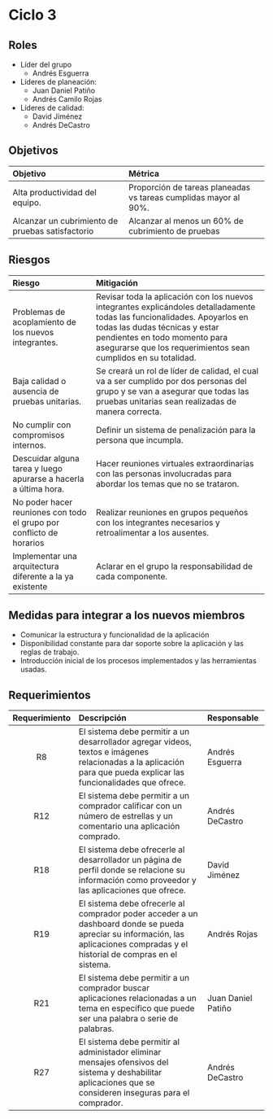 # Ciclo 3

## Roles
- Líder del grupo
  - Andrés Esguerra
- Líderes de planeación:
  - Juan Daniel Patiño
  - Andrés Camilo Rojas
- Líderes de calidad:
  - David Jiménez
  - Andrés DeCastro

## Objetivos
Objetivo|Métrica
:--|:--
Alta productividad del equipo.|Proporción de tareas planeadas vs tareas cumplidas mayor al 90%.
Alcanzar un cubrimiento de pruebas satisfactorio|Alcanzar al menos un 60% de cubrimiento de pruebas

## Riesgos
Riesgo|Mitigación
:--|:--
Problemas de acoplamiento de los nuevos integrantes.|Revisar toda la aplicación con los  nuevos integrantes explicándoles detalladamente todas las funcionalidades. Apoyarlos en todas las dudas técnicas y estar pendientes en todo momento para asegurarse que los requerimientos sean cumplidos en su totalidad.
Baja calidad o ausencia de pruebas unitarias.|Se creará un rol de líder de calidad, el cual va a ser cumplido por dos personas del grupo y se van a asegurar que todas las pruebas unitarias sean realizadas de manera correcta.
No cumplir con compromisos internos.|Definir un sistema de penalización para la persona que incumpla.
Descuidar alguna tarea y luego apurarse a hacerla a última hora.|Hacer reuniones virtuales extraordinarias con las personas involucradas para abordar los temas que no se trataron.
No poder hacer reuniones con todo el grupo por conflicto de horarios|Realizar reuniones en grupos pequeños con los integrantes necesarios y retroalimentar a los ausentes.
Implementar una arquitectura diferente a la ya existente|Aclarar en el grupo la responsabilidad de cada componente.

## Medidas para integrar a los nuevos miembros
- Comunicar la estructura y funcionalidad de la aplicación
- Disponibilidad constante para dar soporte sobre la aplicación y las reglas de trabajo.
- Introducción inicial de los procesos implementados y las herramientas usadas.

## Requerimientos
| Requerimiento | Descripción | Responsable |
| :--: | :-- | :-- |
| R8 | El sistema debe permitir a un desarrollador agregar videos, textos e imágenes relacionadas a la aplicación para que pueda explicar las funcionalidades que ofrece. | Andrés Esguerra
| R12 | El sistema debe permitir a un comprador calificar con un número de estrellas y un comentario una aplicación comprado. | Andrés DeCastro |
| R18 | El sistema debe ofrecerle al desarrollador un página de perfil donde se relacione su información como proveedor y las aplicaciones que ofrece. | David Jiménez |
| R19 | El sistema debe ofrecerle al comprador poder acceder a un dashboard donde se pueda apreciar su información, las aplicaciones compradas y el historial de compras en el sistema. | Andrés Rojas |
| R21 | El sistema debe permitir a un comprador buscar aplicaciones relacionadas a un tema en específico que puede ser una palabra o serie de palabras. | Juan Daniel Patiño |
| R27 | El sistema debe permitir al administador eliminar mensajes ofensivos del sistema y deshabilitar aplicaciones que se consideren inseguras para el comprador. | Andrés DeCastro |
